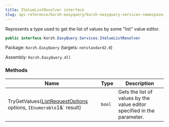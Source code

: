 ```yaml
---
title: IValueListResolver interface
slug: api-reference/korzh-easyquery/korzh-easyquery-services-namespace/ivaluelistresolver-interface
---
```

Represents a type used to get the list of values by some "list" value editor.
```csharp
public interface Korzh.EasyQuery.Services.IValueListResolver

```
Package: `Korzh.EasyQuery` (targets: `netstandard2.0`)

Assembly: `Korzh.EasyQuery.dll`

### Methods

| Name | Type | Description | 
| --- | --- | --- | 
| TryGetValues([ListRequestOptions](/api-reference/korzh-easyquery/korzh-easyquery-services-namespace/listrequestoptions-class) options, `IEnumerable`1&` result) | `bool` | Gets the list of values by the value editor specified in the parameter. |